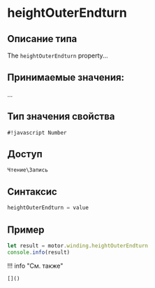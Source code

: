 # heightOuterEndturn

## Описание типа
The `heightOuterEndturn` property...

## Принимаемые значения:
...

## Тип значения свойства
`#!javascript Number`

## Доступ
`Чтение\Запись`

## Синтаксис
```javascript
heightOuterEndturn = value
```

## Пример
```javascript linenums="1"
let result = motor.winding.heightOuterEndturn
console.info(result)
```

!!! info "См. также"

    []()

